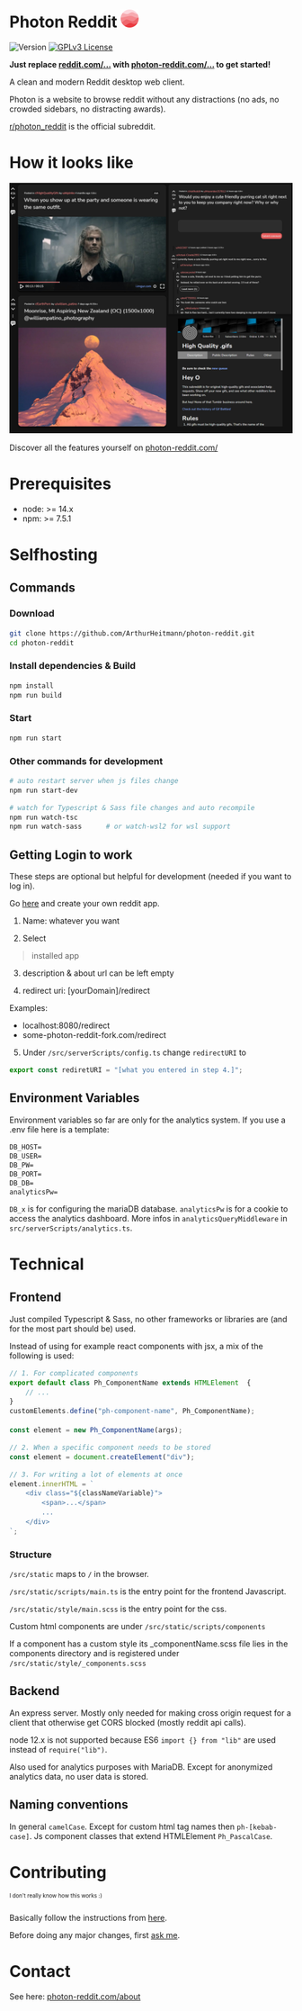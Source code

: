 # Photon Reddit ![LOGO](src/static/img/appIcons/favicon-32x32.png)

![Version](https://img.shields.io/badge/version-1.0.0-blue.svg?cacheSeconds=2592000)
[![GPLv3 License](https://img.shields.io/badge/License-GPL%20v3-yellow.svg)](https://opensource.org/licenses/)

**Just replace [reddit.com/...](reddit.com) with [photon-reddit.com/...](https://photon-reddit.com) to get started!**

A clean and modern Reddit desktop web client.

Photon is a website to browse reddit without any distractions (no ads, no crowded sidebars, no distracting awards).

[r/photon_reddit](https://photon-reddit.com/r/photon_reddit) is the official subreddit.

# How it looks like

![preview image](readmeImg/photon_collection.jpg)

Discover all the features yourself on [photon-reddit.com/](https://photon-reddit.com)

# Prerequisites

- node: >= 14.x
- npm: >= 7.5.1

# Selfhosting

## Commands

### Download

```bash
git clone https://github.com/ArthurHeitmann/photon-reddit.git
cd photon-reddit
```

### Install dependencies & Build

```bash
npm install
npm run build
```

### Start

```bash
npm run start
```

### Other commands for development

```bash
# auto restart server when js files change
npm run start-dev
```

```bash
# watch for Typescript & Sass file changes and auto recompile
npm run watch-tsc
npm run watch-sass		# or watch-wsl2 for wsl support
```

## Getting Login to work

These steps are optional but helpful for development (needed if you want to log in).

Go [here](https://www.reddit.com/prefs/apps) and create your own reddit app.

1. Name: whatever you want

2. Select
> installed app

3. description & about url can be left empty

4. redirect uri: [yourDomain]/redirect

Examples:
- localhost:8080/redirect
- some-photon-reddit-fork.com/redirect

5. Under `/src/serverScripts/config.ts` change `redirectURI` to
```Javascript
export const rediretURI = "[what you entered in step 4.]";
```

## Environment Variables

Environment variables so far are only for the analytics system. If you use a .env file here is a template:

```
DB_HOST=
DB_USER=
DB_PW=
DB_PORT=
DB_DB=
analyticsPw=
```

`DB_x` is for configuring the mariaDB database. `analyticsPw` is for a cookie to access the analytics dashboard. 
More infos in `analyticsQueryMiddleware` in `src/serverScripts/analytics.ts`.   

# Technical

## Frontend

Just compiled Typescript & Sass, no other frameworks or libraries are (and for the most part should be) used.

Instead of using for example react components with jsx, a mix of the following is used:

```Typescript
// 1. For complicated components
export default class Ph_ComponentName extends HTMLElement  {
	// ...
}
customElements.define("ph-component-name", Ph_ComponentName);

const element = new Ph_ComponentName(args);
```
```Typescript
// 2. When a specific component needs to be stored
const element = document.createElement("div");
```
```Typescript
// 3. For writing a lot of elements at once
element.innerHTML = `
	<div class="${classNameVariable}">
		<span>...</span>
		...
	</div>
`;
```

### Structure

`/src/static` maps to `/` in the browser.

`/src/static/scripts/main.ts` is the entry point for the frontend Javascript.

`/src/static/style/main.scss` is the entry point for the css.

Custom html components are under `/src/static/scripts/components`

If a component has a custom style its _componentName.scss file lies in the components directory and is registered under `/src/static/style/_components.scss`

## Backend

An express server. Mostly only needed for making cross origin request for a client that otherwise get CORS blocked (mostly reddit api calls).

node 12.x is not supported because ES6 `import {} from "lib"` are used instead of `require("lib")`.

Also used for analytics purposes with MariaDB. Except for anonymized analytics data, no user data is stored.

## Naming conventions

In general `camelCase`. Except for custom html tag names then `ph-[kebab-case]`. Js component classes that extend HTMLElement `Ph_PascalCase`.

# Contributing

<sup><sup>I don't really know how this works :)</sup></sup>

Basically follow the instructions from [here](https://github.com/firstcontributions/first-contributions).

Before doing any major changes, first [ask me](#contact).

# Contact

See here: [photon-reddit.com/about](https://photon-reddit.com/about#contact)
